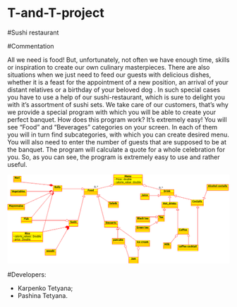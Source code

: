 # T-and-T-project


#Sushi restaurant


#Сommentation

  All we need is  food! But, unfortunately, not often we have enough time, skills or inspiration to create our own culinary masterpieces. There are also situations when we just need to feed our guests with delicious dishes, whether  it is a feast for the appointment  of a new position, an arrival of your distant relatives or a birthday of your beloved dog . In such special cases you have to use a help of our sushi-restaurant, which is sure to delight you with it’s assortment of sushi sets.
  We take care of our customers, that’s why we provide a special program with which you will be able to create your perfect banquet.
  How does this program work? It’s extremely easy! You will see “Food” and “Beverages” categories on your screen. In each of them you will in turn find subcategories, with which you can create desired menu. You will also need to enter the number of guests that are supposed to be at the banquet. The program will calculate a quote for a whole celebration for you. So, as you can see, the program is extremely easy to use and rather useful.

![class diagram](https://raw.githubusercontent.com/TaniaKO/T-and-T-project/master/class_diagram2.png)


#Developers:
* Karpenko Tetyana;
* Pashina Tetyana.
